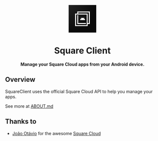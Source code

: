 <div align="center">
  <img src="./assets/ic.png" alt="Square Client" width="90" height="90"/>
</div>

<h1 align="center"><b>Square Client</b></h1>
<p align="center"><b>Manage your Square Cloud apps from your Android device.</b></p>

## Overview

SquareClient uses the official Square Cloud API to help you manage your apps.

See more at [ABOUT.md](https://github.com/teixeira0x/SquareClient/blob/main/assets/about/ABOUT.md)

## Thanks to
- [João Otávio](https://joaootavios.dev/) for the awesome [Square Cloud](https://squarecloud.app)
